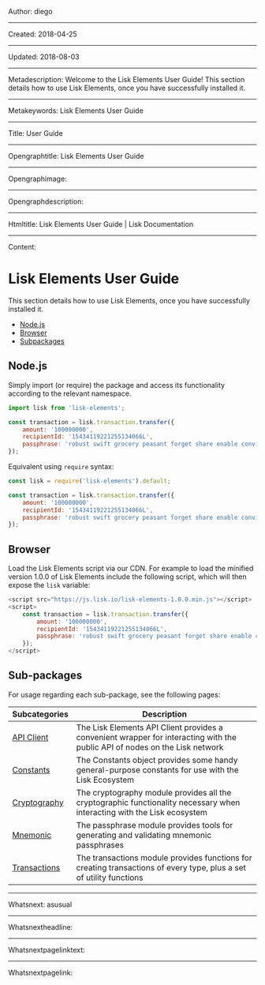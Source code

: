 Author: diego

----

Created: 2018-04-25

----

Updated: 2018-08-03

----

Metadescription: Welcome to the Lisk Elements User Guide! This section details how to use Lisk Elements, once you have successfully installed it.

----

Metakeywords: Lisk Elements User Guide

----

Title: User Guide

----

Opengraphtitle: Lisk Elements User Guide

----

Opengraphimage:

----

Opengraphdescription:

----

Htmltitle: Lisk Elements User Guide | Lisk Documentation

----

Content:

# Lisk Elements User Guide

This section details how to use Lisk Elements, once you have successfully installed it.

- [Node.js](/documentation/lisk-elements/user-guide#nodejs)
- [Browser](/documentation/lisk-elements/user-guide#browser)
- [Subpackages](/documentation/lisk-elements/user-guide#sub-packages)

## Node.js

Simply import (or require) the package and access its functionality according to the relevant namespace.

```js
import lisk from 'lisk-elements';

const transaction = lisk.transaction.transfer({
    amount: '100000000',
    recipientId: '15434119221255134066L',
    passphrase: 'robust swift grocery peasant forget share enable convince deputy road keep cheap',
});
```

Equivalent using `require` syntax:

```js
const lisk = require('lisk-elements').default;

const transaction = lisk.transaction.transfer({
    amount: '100000000',
    recipientId: '15434119221255134066L',
    passphrase: 'robust swift grocery peasant forget share enable convince deputy road keep cheap',
});
```

## Browser

Load the Lisk Elements script via our CDN. For example to load the minified version 1.0.0 of Lisk Elements include the following script, which will then expose the `lisk` variable:

```js
<script src="https://js.lisk.io/lisk-elements-1.0.0.min.js"></script>
<script>
    const transaction = lisk.transaction.transfer({
        amount: '100000000',
        recipientId: '15434119221255134066L',
        passphrase: 'robust swift grocery peasant forget share enable convince deputy road keep cheap',
    });
</script>
```

## Sub-packages

For usage regarding each sub-package, see the following pages:

Subcategories | Description
--- | ---
[API Client](/documentation/lisk-elements/user-guide/api-client) | The Lisk Elements API Client provides a convenient wrapper for interacting with the public API of nodes on the Lisk network
[Constants](/documentation/lisk-elements/user-guide/constants) | The Constants object provides some handy general-purpose constants for use with the Lisk Ecosystem
[Cryptography](/documentation/lisk-elements/user-guide/cryptography) | The cryptography module provides all the cryptographic functionality necessary when interacting with the Lisk ecosystem
[Mnemonic](/documentation/lisk-elements/user-guide/mnemonic) | The passphrase module provides tools for generating and validating mnemonic passphrases
[Transactions](/documentation/lisk-elements/user-guide/transactions) | The transactions module provides functions for creating transactions of every type, plus a set of utility functions

----

Whatsnext: asusual

----

Whatsnextheadline:

----

Whatsnextpagelinktext:

----

Whatsnextpagelink:
